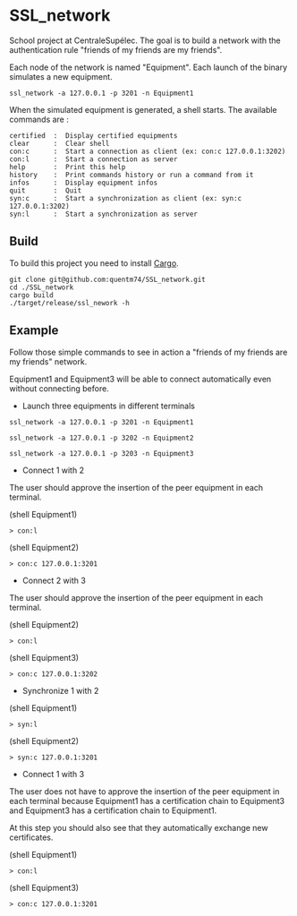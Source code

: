 # SSL_network

School project at CentraleSupélec. The goal is to build a network with the authentication rule "friends of my friends are my friends".

Each node of the network is named "Equipment". Each launch of the binary simulates a new equipment.

```shell script
ssl_network -a 127.0.0.1 -p 3201 -n Equipment1
```

When the simulated equipment is generated, a shell starts. The available commands are :

```
certified  :  Display certified equipments
clear      :  Clear shell
con:c      :  Start a connection as client (ex: con:c 127.0.0.1:3202)
con:l      :  Start a connection as server
help       :  Print this help
history    :  Print commands history or run a command from it
infos      :  Display equipment infos
quit       :  Quit
syn:c      :  Start a synchronization as client (ex: syn:c 127.0.0.1:3202)
syn:l      :  Start a synchronization as server
```

## Build

To build this project you need to install [Cargo](https://doc.rust-lang.org/cargo/getting-started/installation.html).

```shell script
git clone git@github.com:quentm74/SSL_network.git
cd ./SSL_network
cargo build
./target/release/ssl_nework -h
```

## Example

Follow those simple commands to see in action a "friends of my friends are my friends" network.

Equipment1 and Equipment3 will be able to connect automatically even without connecting before. 

* Launch three equipments in different terminals

```shell script
ssl_network -a 127.0.0.1 -p 3201 -n Equipment1
```

```shell script
ssl_network -a 127.0.0.1 -p 3202 -n Equipment2
```

```shell script
ssl_network -a 127.0.0.1 -p 3203 -n Equipment3
```

* Connect 1 with 2

The user should approve the insertion of the peer equipment in each terminal.

(shell Equipment1)
```
> con:l
```

(shell Equipment2)
```
> con:c 127.0.0.1:3201
```

* Connect 2 with 3

The user should approve the insertion of the peer equipment in each terminal.

(shell Equipment2)
```
> con:l
```

(shell Equipment3)
```
> con:c 127.0.0.1:3202
```

* Synchronize 1 with 2

(shell Equipment1)
```
> syn:l
```

(shell Equipment2)
```
> syn:c 127.0.0.1:3201
```

* Connect 1 with 3

The user does not have to approve the insertion of the peer equipment in each terminal because Equipment1 has a certification chain to Equipment3 and Equipment3 has a certification chain to Equipment1.

At this step you should also see that they automatically exchange new certificates.

(shell Equipment1)
```
> con:l
```

(shell Equipment3)
```
> con:c 127.0.0.1:3201
```
